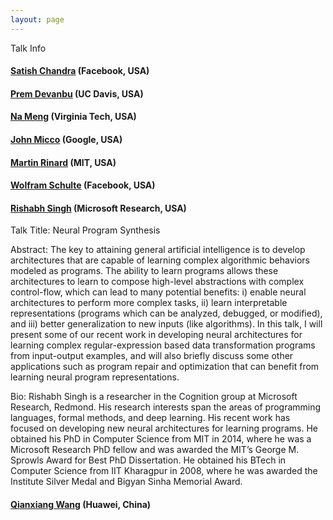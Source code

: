 ```yaml
---
layout: page
---
```


Talk Info

#### [Satish Chandra](https://sites.google.com/site/schandraacmorg/) (Facebook, USA)
####  [Prem Devanbu](http://web.cs.ucdavis.edu/~devanbu/) (UC Davis, USA)
####  [Na Meng](http://people.cs.vt.edu/nm8247/) (Virginia Tech, USA)
####  [John Micco](https://research.google.com/pubs/105187.html) (Google, USA) 
####  [Martin Rinard](http://people.csail.mit.edu/rinard/) (MIT, USA) 
####  [Wolfram Schulte](https://research.fb.com/people/schulte-wolfram/) (Facebook, USA)
####  [Rishabh Singh](https://www.microsoft.com/en-us/research/people/risin/) (Microsoft Research, USA)

Talk Title: Neural Program Synthesis

Abstract:
The key to attaining general artificial intelligence is to develop architectures that are capable of
learning complex algorithmic behaviors modeled as programs. The ability to learn programs allows these
architectures to learn to compose high-level abstractions with complex control-flow, which can lead to many
potential benefits: i) enable neural architectures to perform more complex tasks, ii) learn interpretable
representations (programs which can be analyzed, debugged, or modified), and iii) better generalization
to new inputs (like algorithms). In this talk, I will present some of our recent work in developing neural
architectures for learning complex regular-expression based data transformation programs from input-output examples,
and will also briefly discuss some other applications such as program repair and optimization that can benefit
from learning neural program representations.
 
Bio:
Rishabh Singh is a researcher in the Cognition group at Microsoft Research, Redmond. His research interests span the areas of programming languages, formal methods, and deep learning. His recent work has focused on developing new neural architectures for learning programs. He obtained his PhD in Computer Science from MIT in 2014, where he was a Microsoft Research PhD fellow and was awarded the MIT’s George M. Sprowls Award for Best PhD Dissertation. He obtained his BTech in Computer Science from IIT Kharagpur in 2008, where he was awarded the Institute Silver Medal and Bigyan Sinha Memorial Award.

####  [Qianxiang Wang](http://sei.pku.edu.cn/~wqx/) (Huawei, China)
